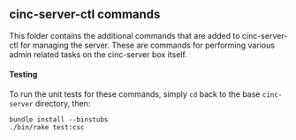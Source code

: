 ## cinc-server-ctl commands

This folder contains the additional commands that are added to
cinc-server-ctl for managing the server. These are commands for
performing various admin related tasks on the cinc-server box itself.

#### Testing

To run the unit tests for these commands, simply `cd` back to the base
`cinc-server` directory, then:

```
bundle install --binstubs
./bin/rake test:csc
```
